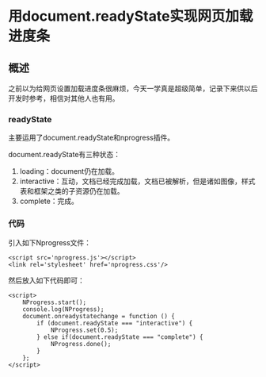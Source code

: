# 用document.readyState实现网页加载进度条

## 概述

之前以为给网页设置加载进度条很麻烦，今天一学真是超级简单，记录下来供以后开发时参考，相信对其他人也有用。

### readyState

主要运用了document.readyState和nprogress插件。

document.readyState有三种状态：
1. loading：document仍在加载。
2. interactive：互动，文档已经完成加载，文档已被解析，但是诸如图像，样式表和框架之类的子资源仍在加载。
3. complete：完成。

### 代码

引入如下Nprogress文件：

```
<script src='nprogress.js'></script>
<link rel='stylesheet' href='nprogress.css'/>
```

然后放入如下代码即可：

```
<script>
    NProgress.start();
    console.log(NProgress);
    document.onreadystatechange = function () {
        if (document.readyState === "interactive") {
            NProgress.set(0.5);
        } else if(document.readyState === "complete") {
            NProgress.done();
        }
    };
</script>
```
